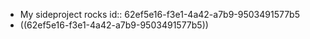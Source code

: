 - My sideproject rocks
  id:: 62ef5e16-f3e1-4a42-a7b9-9503491577b5
- ((62ef5e16-f3e1-4a42-a7b9-9503491577b5))